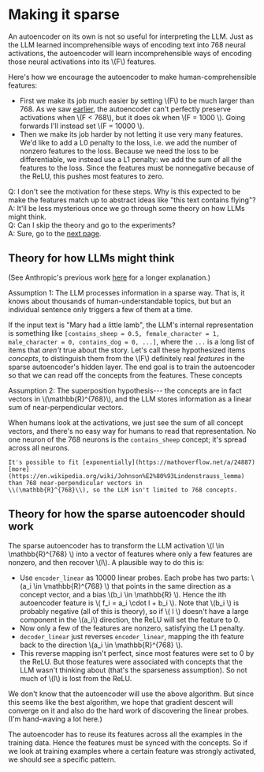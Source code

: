 # Making it sparse

An autoencoder on its own is not so useful for interpreting the LLM.
Just as the LLM learned incomprehensible ways of encoding
text into 768 neural activations, the autoencoder will learn incomprehensible ways
of encoding those neural activations into its \\(F\\) features.

Here's how we encourage the autoencoder to make human-comprehensible features:
- First we make its job much easier by setting \\(F\\) to be much larger than 768.
  As we saw [earlier](training_an_autoencoder.md#training), the autoencoder can't 
  perfectly preserve activations when \\(F < 768\\), but it does ok when \\(F = 1000 \\).
  Going forwards I'll instead set \\(F = 10000 \\).
- Then we make its job harder by not letting it use very many features. We'd like to
  add a L0 penalty to the loss, i.e. we add the number of nonzero features to the loss.
  Because we need the loss to be differentiable, we instead use a L1 penalty:
  we add the sum of all the features to the loss. Since the features must be nonnegative
  because of the ReLU, this pushes most features to zero.


Q: I don't see the motivation for these steps. Why is this expected to be make the features match up
to abstract ideas like "this text contains flying"?<br>
A: It'll be less mysterious once we go through some theory on how LLMs might think.<br>
Q: Can I skip the theory and go to the experiments?<br>
A: Sure, go to the [next page](training_a_sparse_autoencoder.md).


## Theory for how LLMs might think

(See Anthropic's previous work [here](https://transformer-circuits.pub/2022/toy_model/index.html)
for a longer explanation.)

Assumption 1: The LLM processes information in a sparse way. That is,
it knows about thousands of human-understandable topics, but
but an individual sentence only triggers a few of them at a time.

If the input text is "Mary had a little lamb", the LLM's internal representation 
is something like 
`[contains_sheep = 0.5, female_character = 1, male_character = 0, contains_dog = 0, ...]`,
where the `...` is a long list of items that _aren't_ true about the story.
Let's call these hypothesized items _concepts_, 
to distinguish them from the \\(F\\) definitely real _features_
in the sparse autoencoder's hidden layer. The end goal is to train the
autoencoder so that we can read off the concepts from the features.
These concepts 

Assumption 2: The superposition hypothesis---
the concepts are
in fact vectors in \\(\mathbb{R}^{768}\\), and
the LLM stores information as a linear sum
of near-perpendicular vectors.


When humans look at the activations, we just see
the sum of all concept vectors, and there's
no easy way for humans to read that representation.
No one neuron of the 768 neurons is the `contains_sheep` concept; it's spread across all neurons.

```admonish
It's possible to fit [exponentially](https://mathoverflow.net/a/24887)
[more](https://en.wikipedia.org/wiki/Johnson%E2%80%93Lindenstrauss_lemma) than 768 near-perpendicular vectors in 
\\(\mathbb{R}^{768}\\), so the LLM isn't limited to 768 concepts.
```

## Theory for how the sparse autoencoder should work

The sparse autoencoder has to transform the LLM activation \\(l \in \mathbb{R}^{768} \\) into a vector of features
where only a few features are nonzero, and then recover \\(l\\).
A plausible way to do this is:
- Use `encoder_linear` as 10000 linear probes. Each probe has two parts: \\(a_i \in \mathbb{R}^{768} \\) 
  that points in the same direction as a concept vector, and a bias \\(b_i \in \mathbb{R} \\). 
  Hence the ith autoencoder feature is \\( f_i = a_i \cdot l + b_i \\). Note that \\(b_i \\) is probably negative
  (all of this is theory), so if \\( l \\) doesn't have a large component in the \\(a_i\\) direction,
  the ReLU will set the feature to 0.
- Now only a few of the features are nonzero, satisfying the L1 penalty.
- `decoder_linear` just reverses `encoder_linear`, mapping the ith feature back to the direction
   \\(a_i \in \mathbb{R}^{768} \\).
- This reverse mapping isn't perfect, since most features were set to 0 by the ReLU.
  But those features were associated with concepts
  that the LLM wasn't thinking about (that's the sparseness assumption). So not much of \\(l\\) is lost
  from the ReLU.

We don't know that the autoencoder will use the above algorithm.
But since this seems like the best algorithm, we hope that gradient descent will converge on it
and also do the hard work of discovering the linear probes. (I'm hand-waving a lot here.)

The autoencoder has to reuse its features across all the examples in the training data. 
Hence the features must be synced with the concepts. So if we look at training examples
where a certain feature was strongly activated, we should see a specific pattern.

  

